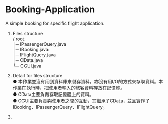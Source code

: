 Booking-Application  
===================  
  
A simple booking for specific flight application.  
  
1. Files structure  
/ root  
 │─ IPassengerQuery.java  
 │─ IBooking.java  
 │─ IFlightQuery.java  
 │─ CData.java  
 └─ CGUI.java  
  
2. Detail for files structure  
● 本作業並沒有用到資料庫來儲存資料，亦沒有用I/O的方式來存取資料。本作業在執行時，把使用者輸入的旅客資料存放在記憶體。  
● CData主要負責存取記憶體上的資料。  
● CGUI主要負責與使用者之間的互動，其繼承了CData，並且實作了IBooking、IPassengerQuery、IFlightQuery。  
  
3.   
